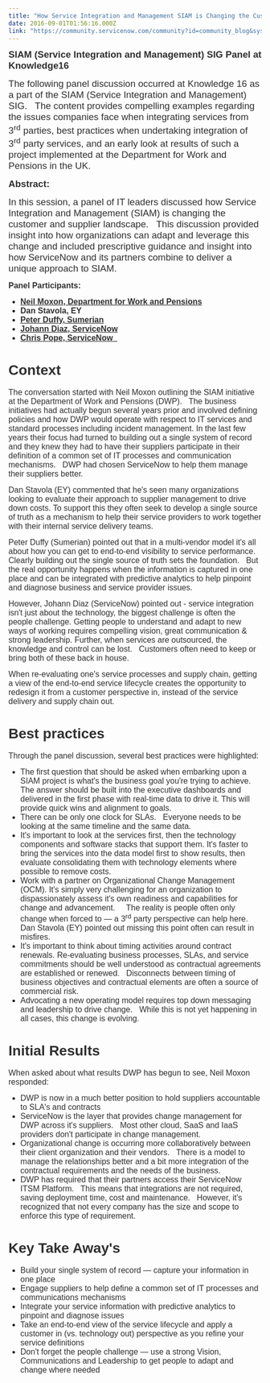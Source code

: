 ```yaml
---
title: "How Service Integration and Management SIAM is Changing the Customer and Supplier Landscape"
date: 2016-09-01T01:56:16.000Z
link: "https://community.servicenow.com/community?id=community_blog&sys_id=64ccee25dbd0dbc01dcaf3231f961974"
---
```

<p><span style="font-size: 14pt; font-family: calibri, verdana, arial, sans-serif; color: #303030;"><strong>SIAM (Service Integration and Management) SIG Panel at Knowledge16 </strong></span></p><p></p><p><span style="font-size: 14pt; font-family: calibri, verdana, arial, sans-serif; color: #303030;">The following panel discussion occurred at Knowledge 16 as a part of the SIAM (Service Integration and Management) SIG.   The content provides compelling examples regarding the issues companies face when integrating services from 3<sup>rd</sup> parties, best practices when undertaking integration of 3<sup>rd</sup> party services, and an early look at results of such a project implemented at the Department for Work and Pensions in the UK. </span></p><p></p><p></p><p><span style="font-size: 14pt; font-family: calibri, verdana, arial, sans-serif; color: #303030;"><strong>Abstract:</strong></span></p><p><span style="font-size: 14pt; font-family: calibri, verdana, arial, sans-serif; color: #303030;">In this session, a panel of IT leaders discussed how Service Integration and Management (SIAM) is changing the customer and supplier landscape.   This discussion provided insight into how organizations can adapt and leverage this change and included prescriptive guidance and insight into how ServiceNow and its partners combine to deliver a unique approach to SIAM.</span></p><p></p><p><span style="font-family: calibri, verdana, arial, sans-serif; font-size: 12pt; color: #303030;"><strong>Panel Participants: </strong></span></p><ul><li><span style="font-family: calibri, verdana, arial, sans-serif; font-size: 12pt; color: #303030;"><a _jive_internal="true" href="/community?id=community_user_profile&user=722396a5db1c1fc09c9ffb651f961948"><span style="color: #303030;"><strong>Neil Moxon, Department for Work and Pensions</strong></span></a></span></li><li><span style="font-family: calibri, verdana, arial, sans-serif; font-size: 12pt; color: #303030;"><strong>Dan Stavola, EY</strong></span></li><li><a _jive_internal="true" href="/community?id=community_user_profile&user=acc3126ddb1c1fc09c9ffb651f9619a2"><span style="font-family: calibri, verdana, arial, sans-serif; font-size: 12pt; color: #303030;"><strong>Peter Duffy, Sumerian</strong></span></a></li><li><a _jive_internal="true" href="/community?id=community_user_profile&user=65049eaddb1c1fc09c9ffb651f961954"><span style="font-family: calibri, verdana, arial, sans-serif; font-size: 12pt; color: #303030;"><strong>Johann Diaz, ServiceNow</strong></span></a></li><li><a _jive_internal="true" href="/community?id=community_user_profile&user=a9f016a1db981fc09c9ffb651f961956"><span style="font-family: calibri, verdana, arial, sans-serif; font-size: 12pt; color: #303030;"><strong>Chris Pope, ServiceNow   </strong></span></a></li></ul><h1></h1><h1><span style="font-family: calibri, verdana, arial, sans-serif; color: #303030;">Context </span></h1><p><span style="font-family: calibri, verdana, arial, sans-serif; font-size: 12pt; color: #303030;">The conversation started with Neil Moxon outlining the SIAM initiative at the Department of Work and Pensions (DWP).   The business initiatives had actually begun several years prior and involved defining policies and how DWP would operate with respect to IT services and standard processes including incident management. In the last few years their focus had turned to building out a single system of record and they knew they had to have their suppliers participate in their definition of a common set of IT processes and communication mechanisms.   DWP had chosen ServiceNow to help them manage their suppliers better.   </span></p><p></p><p><span style="font-family: calibri, verdana, arial, sans-serif; font-size: 12pt; color: #303030;">Dan Stavola (EY) commented that he's seen many organizations looking to evaluate their approach to supplier management to drive down costs. To support this they often seek to develop a single source of truth as a mechanism to help their service providers to work together with their internal service delivery teams.   </span></p><p></p><p><span style="font-family: calibri, verdana, arial, sans-serif; font-size: 12pt; color: #303030;">Peter Duffy (Sumerian) pointed out that in a multi-vendor model it's all about how you can get to end-to-end visibility to service performance.   Clearly building out the single source of truth sets the foundation.   But the real opportunity happens when the information is captured in one place and can be integrated with predictive analytics to help pinpoint and diagnose business and service provider issues.         </span></p><p></p><p><span style="font-family: calibri, verdana, arial, sans-serif; font-size: 12pt; color: #303030;">However, Johann Diaz (ServiceNow) pointed out - service integration isn't just about the technology, the biggest challenge is often the people challenge. Getting people to understand and adapt to new ways of working requires compelling vision, great communication &amp; strong leadership. Further, when services are outsourced, the knowledge and control can be lost.   Customers often need to keep or bring both of these back in house.     </span></p><p></p><p><span style="font-family: calibri, verdana, arial, sans-serif; font-size: 12pt; color: #303030;">When re-evaluating one's service processes and supply chain, getting a view of the end-to-end service lifecycle creates the opportunity to redesign it from a customer perspective in, instead of the service delivery and supply chain out. </span></p><h1><span style="font-family: calibri, verdana, arial, sans-serif; color: #303030;">Best practices </span></h1><p></p><p><span style="font-family: calibri, verdana, arial, sans-serif; font-size: 12pt; color: #303030;">Through the panel discussion, several best practices were highlighted: </span></p><p></p><ul style="list-style-type: disc;"><li><span style="color: #303030; font-size: 12pt; font-family: calibri, verdana, arial, sans-serif;">The first question that should be asked when embarking upon a SIAM project is what's the business goal you're trying to achieve.   The answer should be built into the executive dashboards and delivered in the first phase with real-time data to drive it. This will provide quick wins and alignment to goals.   </span></li><li><span style="color: #303030; font-size: 12pt; font-family: calibri, verdana, arial, sans-serif;">There can be only one clock for SLAs.   Everyone needs to be looking at the same timeline and the same data.   </span></li><li><span style="color: #303030; font-size: 12pt; font-family: calibri, verdana, arial, sans-serif;">It's important to look at the services first, then the technology components and software stacks that support them. It's faster to bring the services into the data model first to show results, then evaluate consolidating them with technology elements where possible to remove costs.   </span></li><li><span style="color: #303030; font-size: 12pt; font-family: calibri, verdana, arial, sans-serif;">Work with a partner on Organizational Change Management (OCM). It's simply very challenging for an organization to dispassionately assess it's own readiness and capabilities for change and advancement.     The reality is people often only change when forced to — a 3<sup>rd</sup> party perspective can help here.   Dan Stavola (EY) pointed out missing this point often can result in misfires.   </span></li><li><span style="color: #303030; font-size: 12pt; font-family: calibri, verdana, arial, sans-serif;">It's important to think about timing activities around contract renewals. Re-evaluating business processes, SLAs, and service commitments should be well understood as contractual agreements are established or renewed.   Disconnects between timing of business objectives and contractual elements are often a source of commercial risk. </span></li><li><span style="font-family: calibri, verdana, arial, sans-serif; font-size: 12pt; color: #303030;">Advocating a new operating model requires top down messaging and leadership to drive change.   While this is not yet happening in all cases, this change is evolving. <br/></span></li></ul><h1><span style="color: #303030; font-family: calibri, verdana, arial, sans-serif;">Initial Results </span></h1><p><span style="color: #303030; font-size: 12pt; font-family: calibri, verdana, arial, sans-serif;">When asked about what results DWP has begun to see, Neil Moxon responded: </span></p><p></p><ul style="list-style-type: disc;"><li><span style="font-family: calibri, verdana, arial, sans-serif; font-size: 12pt; color: #303030;">DWP is now in a much better position to hold suppliers accountable to SLA's and contracts </span></li><li><span style="font-family: calibri, verdana, arial, sans-serif; font-size: 12pt; color: #303030;">ServiceNow is the layer that provides change management for DWP across it's suppliers.   Most other cloud, SaaS and IaaS providers don't participate in change management. </span></li><li><span style="font-family: calibri, verdana, arial, sans-serif; font-size: 12pt; color: #303030;">Organizational change is occurring more collaboratively between their client organization and their vendors.   There is a model to manage the relationships better and a bit more integration of the contractual requirements and the needs of the business. </span></li><li><span style="font-family: calibri, verdana, arial, sans-serif; font-size: 12pt; color: #303030;">DWP has required that their partners access their ServiceNow ITSM Platform.   This means that integrations are not required, saving deployment time, cost and maintenance.   However, it's recognized that not every company has the size and scope to enforce this type of requirement.   </span></li></ul><p></p><h1><span style="color: #303030; font-family: calibri, verdana, arial, sans-serif;"><strong>Key Take Away's </strong></span></h1><p></p><ul><li><span style="font-family: calibri, verdana, arial, sans-serif; font-size: 12pt; color: #303030;">Build your single system of record — capture your information in one place</span></li><li><span style="font-family: calibri, verdana, arial, sans-serif; font-size: 12pt; color: #303030;">Engage suppliers to help define a common set of IT processes and communications mechanisms</span></li><li><span style="font-family: calibri, verdana, arial, sans-serif; font-size: 12pt; color: #303030;">Integrate your service information with predictive analytics to pinpoint and diagnose issues </span></li><li><span style="font-family: calibri, verdana, arial, sans-serif; font-size: 12pt; color: #303030;">Take an end-to-end view of the service lifecycle and apply a customer in (vs. technology out) perspective as you refine your service definitions   </span></li><li><span style="font-family: calibri, verdana, arial, sans-serif; font-size: 12pt; color: #303030;">Don't forget the people challenge — use a strong Vision, Communications and Leadership to get people to adapt and change where needed</span></li></ul>